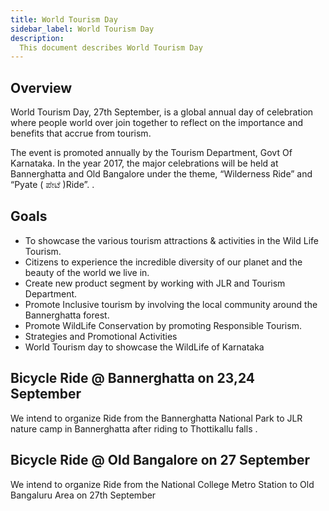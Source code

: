 ```yaml
---
title: World Tourism Day
sidebar_label: World Tourism Day
description:
  This document describes World Tourism Day
---
```

 
## Overview

World Tourism Day, 27th September, is a global annual day of celebration where people world over join together to reflect on the importance and benefits that accrue from tourism. 

The event is promoted annually by the   Tourism Department, Govt Of Karnataka.
In the year 2017, the major celebrations will be held at Bannerghatta and Old Bangalore under the theme, “Wilderness Ride” and “Pyate ( ಪೇಟೆ )Ride”.
.
## Goals
* To showcase the various tourism attractions & activities in the Wild Life Tourism.
* Citizens to experience the incredible diversity of our planet and the beauty of the world we live in.
* Create new product segment by working with JLR and Tourism Department.
* Promote Inclusive tourism by involving the local community around the Bannerghatta forest.
* Promote WildLife Conservation by promoting Responsible Tourism.
* Strategies and Promotional Activities
* World Tourism day to showcase the  WildLife of Karnataka


## Bicycle Ride @ Bannerghatta on 23,24 September  
We intend to organize Ride from the Bannerghatta National Park to JLR nature camp in Bannerghatta after riding to Thottikallu falls .
##  Bicycle Ride @ Old Bangalore on 27 September  
We intend to organize Ride from the National College Metro Station to Old Bangaluru Area on 27th September

 